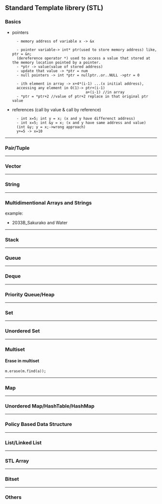 ## Standard Template librery (STL)

### Basics

- pointers

        - memory address of variable x -> &x

        - pointer variable-> int* ptr(used to store memory address) like, ptr = &n;
        (dereference operator *) used to access a value that stored at the memory location pointed by a pointer.
        - *ptr -> value(value of stored address)
        - update that value -> *ptr = num
        - null pointers -> int *ptr = nullptr..or..NULL ->ptr = 0

        - ith element in array -> x+4*(i-1) ...(x initial address),
        accessing any element in O(1)-> ptr+(i-1)
                                        a+(i-1) //in array
        - *ptr = *ptr+2 //value of ptr+2 replace in that original ptr value

- references (call by value & call by reference)

        - int x=5; int y = x; (x and y have differenct address)
        - int x=5; int &y = x; (x and y have same address and value)
        (int &y; y = x;->wrong approach)
        y+=5 -> x=10

---

### Pair/Tuple

---

### Vector

---

### String

---

### Multidimentional Arrays and Strings

example:

- 2033B_Sakurako and Water

---

### Stack

---

### Queue

---

### Deque

---

### Priority Queue/Heap

---

### Set

---

### Unordered Set

---

### Multiset

#### Erase in multiset

    m.erase(m.find(a));

---

### Map

---

### Unordered Map/HashTable/HashMap

---

### Policy Based Data Structure

---

### List/Linked List

---

### STL Array

---

### Bitset

---

### Others

